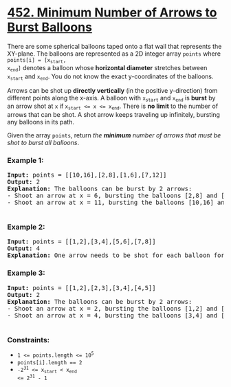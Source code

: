 # [452. Minimum Number of Arrows to Burst Balloons](https://leetcode.com/problems/minimum-number-of-arrows-to-burst-balloons)

There are some spherical balloons taped onto a flat wall that represents the XY-plane. The balloons are represented as a 2D integer 
array <code>points</code> where <code>points[i] = [x<sub>start</sub>, x<sub>end</sub>]</code> denotes a balloon whose <strong>horizontal diameter</strong> stretches between <code>x<sub>start</sub></code> and <code>x<sub>end</sub></code>. 
You do not know the exact y-coordinates of the balloons.

Arrows can be shot up <strong>directly vertically</strong> (in the positive y-direction) from different points along the x-axis. 
A balloon with <code>x<sub>start</sub></code> and <code>x<sub>end</sub></code> is <strong>burst</strong> by an arrow shot at <code>x</code> if <code>x<sub>start</sub> <= x <= x<sub>end</sub></code>. There is <strong>no limit</strong> to the number of arrows 
that can be shot. A shot arrow keeps traveling up infinitely, bursting any balloons in its path.

Given the array <code>points</code>, return <em>the <strong>minimum</strong> number of arrows that must be shot to burst all balloons</em>.

### **Example 1:**
<pre>
<strong>Input:</strong> points = [[10,16],[2,8],[1,6],[7,12]]
<strong>Output:</strong> 2
<strong>Explanation:</strong> The balloons can be burst by 2 arrows:
- Shoot an arrow at x = 6, bursting the balloons [2,8] and [1,6].
- Shoot an arrow at x = 11, bursting the balloons [10,16] and [7,12].
  </pre>
### **Example 2:**
<pre>
<strong>Input:</strong> points = [[1,2],[3,4],[5,6],[7,8]]
<strong>Output:</strong> 4
<strong>Explanation:</strong> One arrow needs to be shot for each balloon for a total of 4 arrows.
</pre>
### **Example 3:**
<pre>
<strong>Input:</strong> points = [[1,2],[2,3],[3,4],[4,5]]
<strong>Output:</strong> 2
<strong>Explanation:</strong> The balloons can be burst by 2 arrows:
- Shoot an arrow at x = 2, bursting the balloons [1,2] and [2,3].
- Shoot an arrow at x = 4, bursting the balloons [3,4] and [4,5].
 </pre>

### **Constraints:**

- <code>1 <= points.length <= 10<sup>5</sup></code>
- <code>points[i].length == 2</code>
- <code>-2<sup>31</sup> <= x<sub>start</sub> < x<sub>end</sub> <= 2<sup>31</sup> - 1</code>
